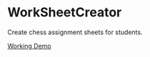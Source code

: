 # WorkSheetCreator
Create chess assignment sheets for students.

<a href="https://poftadeh.github.io/WorkSheetCreator/">Working Demo</a>
